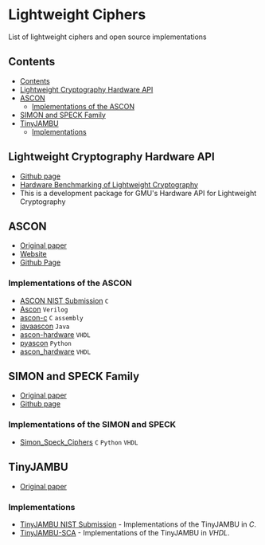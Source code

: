 # Lightweight Ciphers

List of lightweight ciphers and open source implementations


## Contents

<!-- TOC depthFrom:2 depthTo:6 withLinks:1 updateOnSave:1 orderedList:0 -->

- [Contents](#contents)
- [Lightweight Cryptography Hardware API](#lightweight-cryptography-hardware-api)
- [ASCON](#ascon)
	- [Implementations of the ASCON](#implementations-of-the-ascon)
- [SIMON and SPECK Family](#simon-and-speck-family)
- [TinyJAMBU](#tinyjambu)
	- [Implementations](#implementations)

<!-- /TOC -->


## Lightweight Cryptography Hardware API

- [Github page](https://github.com/GMUCERG/LWC)
- [Hardware Benchmarking of Lightweight Cryptography](https://cryptography.gmu.edu/athena/index.php?id=LWC)
- This is a development package for GMU's Hardware API for Lightweight Cryptography



## ASCON
- [Original paper](https://csrc.nist.gov/CSRC/media/Projects/lightweight-cryptography/documents/finalist-round/updated-spec-doc/ascon-spec-final.pdf)
- [Website](https://ascon.iaik.tugraz.at)
- [Github Page](https://github.com/ascon)


### Implementations of the ASCON
- [ASCON NIST Submission](https://csrc.nist.gov/CSRC/media/Projects/lightweight-cryptography/documents/finalist-round/updated-submissions/ascon.zip) `C`
- [Ascon](https://github.com/GMUCERG/Ascon) `Verilog`
- [ascon-c](https://github.com/ascon/ascon-c) `C` `assembly`
- [javaascon](https://github.com/ascon/javaascon) `Java`
- [ascon-hardware](https://github.com/ascon/ascon-hardware) `VHDL`
- [pyascon](https://github.com/meichlseder/pyascon) `Python`
- [ascon_hardware](https://github.com/IAIK/ascon_hardware) `VHDL`


## SIMON and SPECK Family

- [Original paper](https://eprint.iacr.org/2013/404.pdf)
- [Github page](https://github.com/nsacyber/simon-speck)

### Implementations of the SIMON and SPECK
- [Simon_Speck_Ciphers](https://github.com/inmcm/Simon_Speck_Ciphers) `C` `Python` `VHDL`



## TinyJAMBU

- [Original paper](https://csrc.nist.gov/CSRC/media/Projects/lightweight-cryptography/documents/finalist-round/updated-spec-doc/xoodyak-spec-final.pdf)

### Implementations

- [TinyJAMBU NIST Submission](https://csrc.nist.gov/CSRC/media/Projects/lightweight-cryptography/documents/finalist-round/updated-submissions/tinyjambu.zip) - Implementations of the TinyJAMBU in *C*.
- [TinyJAMBU-SCA](https://github.com/GMUCERG/TinyJAMBU-SCA) - Implementations of the TinyJAMBU in *VHDL*.
